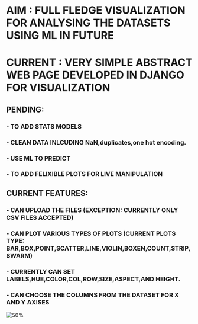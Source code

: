 # AIM : **FULL FLEDGE VISUALIZATION FOR ANALYSING THE DATASETS USING ML IN FUTURE**

# CURRENT : VERY SIMPLE ABSTRACT WEB PAGE DEVELOPED IN DJANGO FOR VISUALIZATION

## PENDING:
  ### - TO ADD STATS MODELS 
  ### - CLEAN DATA INLCUDING NaN,duplicates,one hot encoding.
  ### - USE ML TO PREDICT
  ### - TO ADD FELIXIBLE PLOTS FOR LIVE MANIPULATION
  

## CURRENT FEATURES:
  
  ### - CAN UPLOAD THE FILES (EXCEPTION: CURRENTLY ONLY CSV FILES ACCEPTED)
  ### - CAN PLOT VARIOUS TYPES OF PLOTS (CURRENT PLOTS TYPE: BAR,BOX,POINT,SCATTER,LINE,VIOLIN,BOXEN,COUNT,STRIP,SWARM) 
  ### - CURRENTLY CAN SET LABELS,HUE,COLOR,COL,ROW,SIZE,ASPECT,AND HEIGHT.
  ### - CAN CHOOSE THE COLUMNS FROM THE DATASET FOR X AND Y AXISES
  
![50%](https://progress-bar.dev/50)
  
